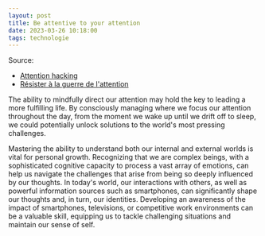 ```yaml
---
layout: post
title: Be attentive to your attention
date: 2023-03-26 10:18:00
tags: technologie
---
```


Source:

- [Attention hacking](https://www.youtube.com/watch?v=zQoTgejl60s)
- [Résister à la guerre de l'attention](https://www.youtube.com/watch?v=e2_u4gUxXBU)

The ability to mindfully direct our attention may hold the key to leading a more fulfilling life. By consciously managing where we focus our attention throughout the day, from the moment we wake up until we drift off to sleep, we could potentially unlock solutions to the world's most pressing challenges.

Mastering the ability to understand both our internal and external worlds is vital for personal growth. Recognizing that we are complex beings, with a sophisticated cognitive capacity to process a vast array of emotions, can help us navigate the challenges that arise from being so deeply influenced by our thoughts. In today's world, our interactions with others, as well as powerful information sources such as smartphones, can significantly shape our thoughts and, in turn, our identities. Developing an awareness of the impact of smartphones, televisions, or competitive work environments can be a valuable skill, equipping us to tackle challenging situations and maintain our sense of self.
